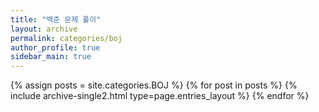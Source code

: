 ```yaml
---
title: "백준 문제 풀이"
layout: archive
permalink: categories/boj
author_profile: true
sidebar_main: true
---
```


<!-- 공백이 포함되어 있는 카테고리 이름의 경우 site.categories.['a b c'] 이런식으로! -->

{% assign posts = site.categories.BOJ %}
{% for post in posts %} {% include archive-single2.html type=page.entries_layout %} {% endfor %}